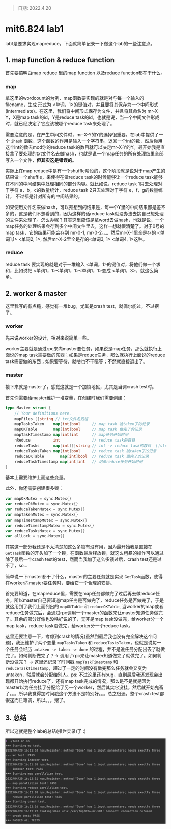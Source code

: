 > 日期: 2022.4.20

# mit6.824 lab1

lab1是要求实现mapreduce，下面就简单记录一下做这个lab的一些注意点。

## 1. map function & reduce function

首先要搞明白map reduce 里的map function 以及reduce function都在干什么。

### map

拿这里的wordcount的为例，map函数要实现的就是对与每一个输入的filename，生成 形式为 <单词，1>的键值对，并且要将其保存为一个中间形式(intermediate)。在这里，我们将中间形式保存为文件，并且将其命名为 mr-X-Y，X是map task的id，Y是reduce task的id，也就是说，当一个中间文件形成时，就已经决定了它应该被哪个reduce task来处理了。

需要注意的是，在产生中间文件时，mr-X-Y的Y的选择很重要。在lab中提供了一个 `ihash` 函数，这个函数的作用是输入一个字符串，返回一个int的数，然后你用这个int的数去mod你的reduce task的数目就可以决定mr-X-Y的Y。最开始我是直接拿了要处理的txt文件名去做hash，也就是说一个map任务的所有处理结果全部写入一个文件，**但其实这是错误的**。

实际上在map reduce中是有一个shuffle阶段的，这个阶段就是说对于map产生的结果做一个shuffle，来使得在做reduce task的时候能够让一个reduce task能够在不同的中间结果中处理相同的部分内容。就比如说，reduce task 1只去处理对于字符 a，b，c的数量统计，reduce task 2只去处理对于字符 e，f，g的数量统计， 不过都是针对所有的中间结果的。

如果使用文件名来做hash，可以预想到的结果是，每一个Y里的中间结果都是差不多的，这是我们不想看到的，因为这样的话reduce task就没办法去挑自己想处理的文件来处理了。怎么办呢？其实这里应该是拿word去做hash，也就是说，一个map任务的处理结果会存到多个中间文件里去，这样一想就很清楚了。对于0号的map task，它的结果可能会存到 mr-0-1, mr-0-2。。。然后mr-X-1里全是存的 <单词1,1> <单词2, 1>, 然后mr-X-2里全是存的<单词3, 1> <单词4, 1>这种。

### reduce

reduce task 要实现的就是对于一堆输入 <单词，1>的键值对，将他们做一个求和，比如说把 <单词1，1><单词1，1><单词1，1>变成 <单词1，3>，就这么简单。



## 2. worker & master

这里我写的有点糙，感觉有一堆bug，尤其是crash test，就偶尔能过，不过摆了。

### worker

先来说worker的设计，相对来说简单一些。

worker主要就是通过rpc来向master要任务，如果说是map任务，那么就执行上面说的map task需要做的东西；如果是reduce任务，那么就执行上面说的reduce task需要做的东西；如果要等待，就啥也不干嗯等；不然就直接退出了。



### master

接下来就是master了，感觉这就是一个加锁地狱，尤其是当调crash test时。

首先你需要给master维护一堆变量，在创建时我们需要创建：

```go
type Master struct {
	// Your definitions here.
	mapFiles []string // txt文件名数组
	mapTasksTaken    map[int]bool     // map task 被taken了的记录
	mapOKTable       map[int]bool     // map task 做完了的记录
	mapTaskTimestamp map[int]int      // map任务开始时间
	nReduce          int              // reduce task的数目
	reduceTasks      map[int][]string // int -> reduce task的数目  []string -> reduce task 要处理的中间文件名
	reduceTasksTaken map[int]bool     // reduce task 被taken了的记录
	reduceOKTable       map[int]bool  // reduce task 做完了的记录
	reduceTaskTimestamp map[int]int   // 记录reduce任务开始时间
}
```

基本上需要维护上面这些变量。

此外，你还需要创建很多锁：

```go
var mapOkMutex = sync.Mutex{}
var reduceOkMutex = sync.Mutex{}
var reduceTakenMutex = sync.Mutex{}
var mapTakenMutex = sync.Mutex{}
var mapTimestampMutex = sync.Mutex{}
var reduceTimestampMutex = sync.Mutex{}
var reduceTasksMutex = sync.Mutex{}
var allLock = sync.Mutex{}
```

其实这一部分我还是不太清楚加这么多锁有没有用，因为最开始我是直接在`GetTask`函数的开头加了一个锁，在函数最后释放锁，就这么粗暴的操作可以通过除了最后一个crash test的test，然而当我加了这么多锁过后，crash test还是过不了，so...

简单说一下master都干了什么，master的主要任务就是实现 `GetTask`函数，使得在worker向master要任务时，要给它一个合理的安排。

首先要知道，在mapreduce里，需要在map任务都做完了过后再去做reduce任务，所以master自己要知道map任务是否做完了，reduce任务是否做完了，于是就这用到了我们上面列出的 `mapOKTable` 和 `reduceOKTable`, 当worker的map或者reduce任务做完后，会通过rpc调用一个master的函数来让master知道任务做完了。其余的部分好像也没啥好说的了，无非是map task没做完，给worker分一个map task，reduce task没做完，给worker分一个reduce task。

这里还要注意一下，考虑到crash的情况(虽然到最后我也没有完全解决这个问题)，我还维护了两个变量 `mapTasksTaken` 和 `reduceTasksTaken`，也就是说每一个任务会经历 `untaken -> taken -> done` 的过程，并不是说任务分配出去了就做完了。如何判断做完了？-> 调用了rpc来让master知道做完了就做完了。如何判断没做完？ -> 这里还记录了时间戳 `mapTaskTimestamp` 和 `reduceTaskTimestamp`，超过了一定的时间没有做完那么任务就会又变为 untaken，然后就会分配给别人。ps: 不过这里还有bug，直到最后我还发现会出现都开始执行reduce了，还有map task完成的情况，那么是不是就是因为 master以为任务挂了分配给了另一个worker，然后其实它没挂，然后就开始鬼畜了。。。所以我觉得加时间戳这个方法不是特别好。。。总之很迷，整个crash test都很迷而且难调，所以。。。摆了。



## 3. 总结

所以这就是整个lab的总结(摆烂实录)了 :)

![截屏2022-04-20 下午4.13.11](https://raw.githubusercontent.com/ljhgpp/whatisthis/main/static/202204201710677.png)

